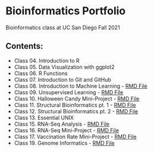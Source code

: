 # Bioinformatics Portfolio
Bioinformatics class at UC San Diego
Fall 2021

## Contents:

- Class 04. Introduction to R
- Class 05. Data Visualization with ggplot2
- Class 06. R Functions
- Class 07. Introduction to Git and GitHub
- Class 08. Introduction to Machine Learning - [RMD File](https://github.com/chappy000/bggn213/blob/main/class08/class08.Rmd)
- Class 09. Unsupervised Learning - [RMD File](https://github.com/chappy000/bggn213/blob/main/Class%2009/Class09.Rmd)
- Class 10. Halloween Candy Mini-Project - [RMD File](https://github.com/chappy000/bggn213/blob/main/Class%2010/class10.Rmd)
- Class 11. Structural Bioinformatics pt. 1 - [RMD File](https://github.com/chappy000/bggn213/blob/main/class11/class11.Rmd)
- Class 12. Structural Bioinformatics pt. 2 - [RMD File](https://github.com/chappy000/bggn213/blob/main/class11/class12.Rmd)
- Class 13. Essential UNIX
- Class 15. RNA-Seq Analysis - [RMD File](https://github.com/chappy000/bggn213/blob/main/Class15/Class15.Rmd)
- Class 16. RNA-Seq Mini-Project - [RMD File](https://github.com/chappy000/bggn213/blob/main/class16/class16.Rmd) 
- Class 17. Vaccination Rate Mini-Project - [RMD File](https://github.com/chappy000/bggn213/blob/main/class%2017/class%2017.Rmd)
- Class 19. Genome Informatics - [RMD File](https://github.com/chappy000/bggn213/blob/main/class%2018/Class%2018.Rmd)
